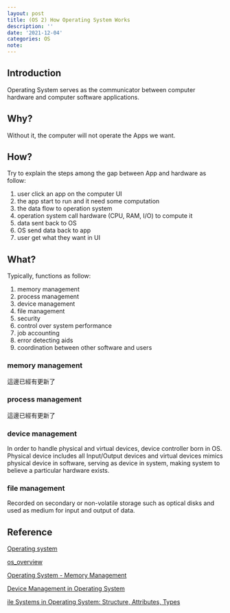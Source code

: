 ```yaml
---
layout: post
title: (OS 2) How Operating System Works
description: ''
date: '2021-12-04'
categories: OS
note:
---
```


## Introduction

Operating System serves as the communicator between computer hardware and computer software applications.

## Why?

Without it, the computer will not operate the Apps we want.

## How?

Try to explain the steps among the gap between App and hardware as follow:

1. user click an app on the computer UI
2. the app start to run and it need some computation
3. the data flow to operation system
4. operation system call hardware (CPU, RAM, I/O) to compute it
5. data sent back to OS
6. OS send data back to app
7. user get what they want in UI

## What?

Typically, functions as follow:

1. memory management
2. process management
3. device management
4. file management
5. security
6. control over system performance
7. job accounting
8. error detecting aids
9. coordination between other software and users

### memory management

這邊已經有更新了

### process management

這邊已經有更新了

### device management

In order to handle physical and virtual devices, device controller born in OS. Physical device includes all Input/Output devices and virtual devices mimics physical device in software, serving as device in system, making system to believe a particular hardware exists.

### file management

Recorded on secondary or non-volatile storage such as optical disks and used as medium for input and output of data.

## Reference

[Operating system](https://en.wikipedia.org/wiki/Operating_system)

[os_overview](https://www.tutorialspoint.com/operating_system/os_overview.htm)

[Operating System - Memory Management](https://www.tutorialspoint.com/operating_system/os_memory_management.htm)

[Device Management in Operating System](https://www.javatpoint.com/device-management-in-operating-system)

[ile Systems in Operating System: Structure, Attributes, Types](https://www.guru99.com/file-systems-operating-system.html)
